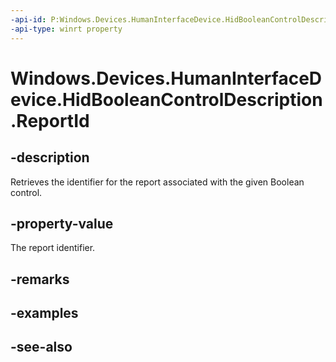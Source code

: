 ```yaml
---
-api-id: P:Windows.Devices.HumanInterfaceDevice.HidBooleanControlDescription.ReportId
-api-type: winrt property
---
```


<!-- Property syntax
public ushort ReportId { get; }
-->

# Windows.Devices.HumanInterfaceDevice.HidBooleanControlDescription.ReportId

## -description
Retrieves the identifier for the report associated with the given Boolean control.

## -property-value
The report identifier.

## -remarks

## -examples

## -see-also
